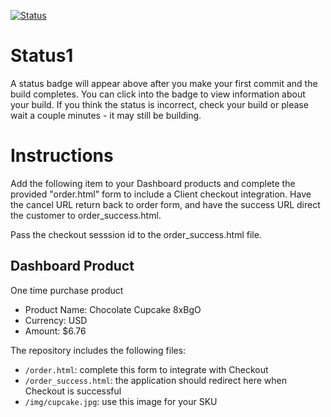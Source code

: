 [![Status](https://img.shields.io/badge/status-BUILDING%20COMMIT:%206d10592e839ef98ae19014e361d79822989b3e34-yellow.svg)](https://github.com/raysaavedra-work/bakery_scaffold_nQ35sxW0sRmzlMHx/commit/6d10592e839ef98ae19014e361d79822989b3e34)


# Status1

A status badge will appear above after you make your first commit and the build completes. You can click into the badge to view information about your build. If you think the status is incorrect, check your build or please wait a couple minutes - it may still be building.

# Instructions

Add the following item to your Dashboard products and complete the provided "order.html" form to include a Client checkout integration. Have the cancel URL return back to order form, and have the success URL direct the customer to order_success.html.

Pass the checkout sesssion id to the order_success.html file.

## Dashboard Product
One time purchase product
* Product Name: Chocolate Cupcake 8xBgO
* Currency: USD
* Amount: $6.76

The repository includes the following files:
* `/order.html`: complete this form to integrate with Checkout
* `/order_success.html`: the application should redirect here when Checkout is successful
* `/img/cupcake.jpg`: use this image for your SKU
